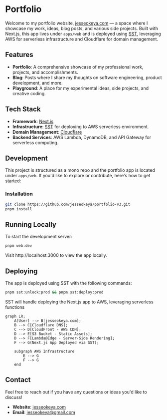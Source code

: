 # Portfolio

Welcome to my portfolio website, [jesseokeya.com](https://jesseokeya.com) — a space where I showcase my work, ideas, blog posts, and various side projects. Built with Next.js, this app lives under `apps/web` and is deployed using [SST](https://sst.dev), leveraging AWS for serverless infrastructure and Cloudflare for domain management.

## Features

- **Portfolio**: A comprehensive showcase of my professional work, projects, and accomplishments.
- **Blog**: Posts where I share my thoughts on software engineering, product development, and more.
- **Playground**: A place for my experimental ideas, side projects, and creative coding.

## Tech Stack

- **Framework**: [Next.js](https://nextjs.org)
- **Infrastructure**: [SST](https://sst.dev) for deploying to AWS serverless environment.
- **Domain Management**: [Cloudflare](https://cloudflare.com)
- **Backend Services**: AWS Lambda, DynamoDB, and API Gateway for serverless computing.

## Development

This project is structured as a mono repo and the portfolio app is located under `apps/web`. If you'd like to explore or contribute, here's how to get started:

### Installation

```bash
git clone https://github.com/jesseokeya/portfolio-v3.git
pnpm install
```

## Running Locally
To start the development server:
```bash
pnpm web:dev
```
Visit http://localhost:3000 to view the app locally.

## Deploying
The app is deployed using SST with the following commands:
```bash
pnpm sst:unlock:prod && pnpm sst:deploy:prod
```
SST will handle deploying the Next.js app to AWS, leveraging serverless functions

```mermaid
graph LR;
    A[User] --> B[jesseokeya.com];
    B --> C[Cloudflare DNS];
    C --> D[CloudFront - AWS CDN];
    D --> E[S3 Bucket - Static Assets];
    D --> F[Lambda@Edge - Server-Side Rendering];
    F --> G(Next.js App Deployed via SST);

    subgraph AWS Infrastructure
        E --> G
        F --> G
    end
```

## Contact

Feel free to reach out if you have any questions or ideas you'd like to discuss!

- **Website**: [jesseokeya.com](https://jesseokeya.com/)
- **Email**: jesseokeya@gmail.com


